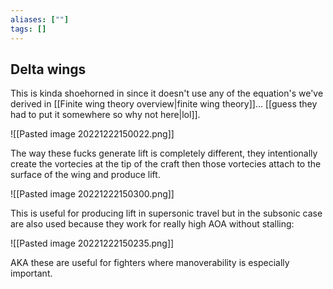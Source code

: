 ```yaml
---
aliases: [""]
tags: []
---
```


## Delta wings

This is kinda shoehorned in since it doesn't use any of the equation's we've derived in [[Finite wing theory overview|finite wing theory]]... [[guess they had to put it somewhere so why not here|lol]].

![[Pasted image 20221222150022.png]]

The way these fucks generate lift is completely different, they intentionally create the vortecies at the tip of the craft then those vortecies attach to the surface of the wing and produce lift. 

![[Pasted image 20221222150300.png]]

This is useful for producing lift in supersonic travel but in the subsonic case are also used because they work for really high AOA without stalling:

![[Pasted image 20221222150235.png]]

AKA these are useful for fighters where manoverability is especially important. 